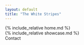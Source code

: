 ```yaml
---
layout: default
title: "The White Stripes"
---
```


<div class="horizontal-scroll-wrapper squares">
    <div class="horizontal-scroll-wrapper-home">
       {% include_relative home.md %}
    </div>
  <div class="horizontal-scroll-wrapper-showcase">
       {% include_relative showcase.md %}
  </div>
  <div class="horizontal-scroll-wrapper-about">
      
  </div>
  <div class="box5">Contact</div>
</div>

<script src="assets/javascript/introText.js"></script>
<script src="assets/javascript/anchor.js"></script>
<script src="assets/javascript/introTextAnimation.js"></script>
<script src="assets/javascript/showcaseAnimation.js"></script>
